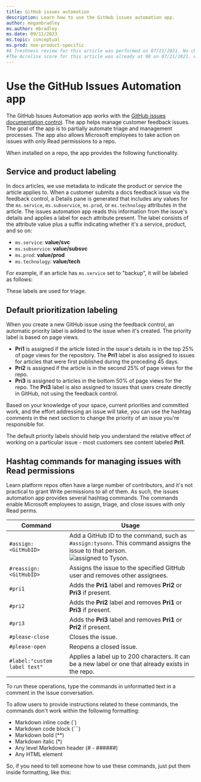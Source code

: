 ```yaml
---
title: GitHub issues automation
description: Learn how to use the GitHub issues automation app.
author: meganbradley
ms.author: mbradley
ms.date: 09/11/2023
ms.topic: conceptual
ms.prod: non-product-specific
#A freshness review for this article was performed on 07/21/2021. No changes were made for this review.
#The Acrolinx score for this article was already at 98 on 07/21/2021. A score of 85 or above is required for merge going forward.
---
```


# Use the GitHub Issues Automation app

The GitHub Issues Automation app works with the [GitHub issues documentation control](github-issues-feedback.md). The app helps manage customer feedback issues. The goal of the app is to partially automate triage and management processes. The app also allows Microsoft employees to take action on issues with only Read permissions to a repo.

When installed on a repo, the app provides the following functionality.

## Service and product labeling

In docs articles, we use metadata to indicate the product or service the article applies to. When a customer submits a docs feedback issue via the feedback control, a Details pane is generated that includes any values for the `ms.service`, `ms.subservice`, `ms.prod`, or `ms.technology` attributes in the article. The issues automation app reads this information from the issue's details and applies a label for each attribute present. The label consists of the attribute value plus a suffix indicating whether it's a service, product, and so on:

- `ms.service`: **value/svc**
- `ms.subservice`: **value/subsvc**
- `ms.prod`: **value/prod**
- `ms.technology`: **value/tech**

For example, if an article has `ms.service` set to "backup", it will be labeled as follows:


These labels are used for triage.

## Default prioritization labeling

When you create a new GitHub issue using the feedback control, an automatic priority label is added to the issue when it's created. The priority label is based on page views.

- **Pri1** is assigned if the article listed in the issue's details is in the top 25% of page views for the repository. The **Pri1** label is also assigned to issues for articles that were first published during the preceding 45 days.
- **Pri2** is assigned if the article is in the second 25% of page views for the repo.
- **Pri3** is assigned to articles in the bottom 50% of page views for the repo. The **Pri3** label is also assigned to issues that users create directly in GitHub, not using the feedback control. 

Based on your knowledge of your space, current priorities and committed work, and the effort addressing an issue will take, you can use the hashtag comments in the next section to change the priority of an issue you're responsible for.

The default priority labels should help you understand the relative effect of working on a particular issue - most customers see content labeled **Pri1**.

## Hashtag commands for managing issues with Read permissions

Learn platform repos often have a large number of contributors, and it's not practical to grant Write permissions to all of them. As such, the issues automation app provides several hashtag commands. The commands enable Microsoft employees to assign, triage, and close issues with only Read perms.

|Command              |Usage    |
|---------------------|---------|
|`#assign:<GitHubID>` |Add a GitHub ID to the command, such as `#assign:tysonn`. This command assigns the issue to that person.<br>![assigned to Tyson.](media/assigned-issue.png) |
|`#reassign:<GitHubID>`|Assigns the issue to the specified GitHub user and removes other assignees.|
|`#pri1`               |Adds the **Pri1** label and removes **Pri2** or **Pri3** if present.|
|`#pri2`               |Adds the **Pri2** label and removes **Pri1** or **Pri3** if present.|
|`#pri3`               |Adds the **Pri3** label and removes **Pri1** or **Pri2** if present.|
|`#please-close`      |Closes the issue.|
|`#please-open`       |Reopens a closed issue.|
|`#label:"custom label text"`|Applies a label up to 200 characters. It can be a new label or one that already exists in the repo.|

To run these operations, type the commands in unformatted text in a comment in the issue conversation.

To allow users to provide instructions related to these commands, the commands don't work within the following formatting:

- Markdown inline code (`)
- Markdown code block (```)
- Markdown bold (**)
- Markdown italic (*)
- Any level Markdown header (# - ######)
- Any HTML element

So, if you need to tell someone how to use these commands, just put them inside formatting, like this:
